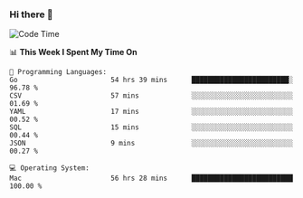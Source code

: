 ### Hi there 👋

<!--
**CrazyCollin/crazycollin** is a ✨ _special_ ✨ repository because its `README.md` (this file) appears on your GitHub profile.

Here are some ideas to get you started:

- 🔭 I’m currently working on ...
- 🌱 I’m currently learning ...
- 👯 I’m looking to collaborate on ...
- 🤔 I’m looking for help with ...
- 💬 Ask me about ...
- 📫 How to reach me: ...
- 😄 Pronouns: ...
- ⚡ Fun fact: ...
-->

<!--START_SECTION:waka-->
![Code Time](http://img.shields.io/badge/Code%20Time-2%2C844%20hrs%208%20mins-blue)

📊 **This Week I Spent My Time On** 

```text
💬 Programming Languages: 
Go                       54 hrs 39 mins      ████████████████████████░   96.78 % 
CSV                      57 mins             ░░░░░░░░░░░░░░░░░░░░░░░░░   01.69 % 
YAML                     17 mins             ░░░░░░░░░░░░░░░░░░░░░░░░░   00.52 % 
SQL                      15 mins             ░░░░░░░░░░░░░░░░░░░░░░░░░   00.44 % 
JSON                     9 mins              ░░░░░░░░░░░░░░░░░░░░░░░░░   00.27 % 

💻 Operating System: 
Mac                      56 hrs 28 mins      █████████████████████████   100.00 % 
```


<!--END_SECTION:waka-->
